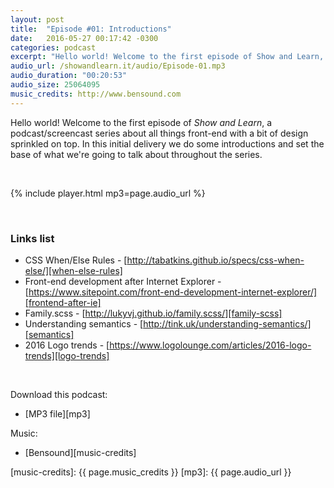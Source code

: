 ```yaml
---
layout: post
title:  "Episode #01: Introductions"
date:   2016-05-27 00:17:42 -0300
categories: podcast
excerpt: "Hello world! Welcome to the first episode of Show and Learn, a podcast/screencast series about all things front-end with a bit of design sprinkled on top. In this initial delivery we do some introductions and set the base of what we're going to talk about throughout the series."
audio_url: /showandlearn.it/audio/Episode-01.mp3
audio_duration: "00:20:53"
audio_size: 25064095
music_credits: http://www.bensound.com
---
```

Hello world! Welcome to the first episode of _Show and Learn_, a podcast/screencast series about all things front-end with a bit of design sprinkled on top. In this initial delivery we do some introductions and set the base of what we're going to talk about throughout the series.

&nbsp;

{% include player.html mp3=page.audio_url %}

&nbsp;

### Links list
* CSS When/Else Rules - [http://tabatkins.github.io/specs/css-when-else/][when-else-rules]
* Front-end development after Internet Explorer - [https://www.sitepoint.com/front-end-development-internet-explorer/][frontend-after-ie]
* Family.scss - [http://lukyvj.github.io/family.scss/][family-scss]
* Understanding semantics - [http://tink.uk/understanding-semantics/][semantics]
* 2016 Logo trends - [https://www.logolounge.com/articles/2016-logo-trends][logo-trends]

&nbsp;

Download this podcast:

* [MP3 file][mp3]

Music:

* [Bensound][music-credits]

[when-else-rules]: http://tabatkins.github.io/specs/css-when-else/
[frontend-after-ie]: https://www.sitepoint.com/front-end-development-internet-explorer/
[family-scss]: http://lukyvj.github.io/family.scss/
[semantics]: http://tink.uk/understanding-semantics/
[logo-trends]: https://www.logolounge.com/articles/2016-logo-trends
[music-credits]: {{ page.music_credits }}
[mp3]: {{ page.audio_url }}

